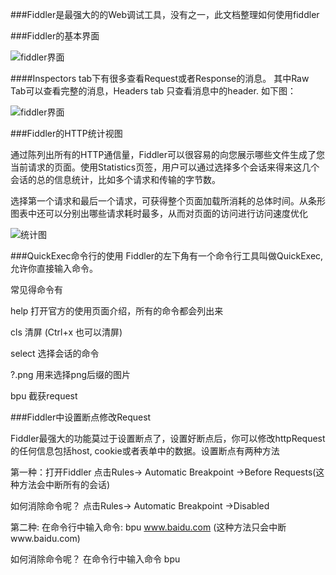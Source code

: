 ###Fiddler是最强大的的Web调试工具，没有之一，此文档整理如何使用fiddler

###Fiddler的基本界面

![fiddler界面](https://raw.githubusercontent.com/younth/image/master/fiddler/1.png)


####Inspectors tab下有很多查看Request或者Response的消息。 其中Raw Tab可以查看完整的消息，Headers tab 只查看消息中的header. 如下图：

![fiddler界面](https://raw.githubusercontent.com/younth/image/master/fiddler/2.png)

###Fiddler的HTTP统计视图

通过陈列出所有的HTTP通信量，Fiddler可以很容易的向您展示哪些文件生成了您当前请求的页面。使用Statistics页签，用户可以通过选择多个会话来得来这几个会话的总的信息统计，比如多个请求和传输的字节数。

选择第一个请求和最后一个请求，可获得整个页面加载所消耗的总体时间。从条形图表中还可以分别出哪些请求耗时最多，从而对页面的访问进行访问速度优化

![统计图](https://raw.githubusercontent.com/younth/image/master/fiddler/3.png)


###QuickExec命令行的使用
Fiddler的左下角有一个命令行工具叫做QuickExec,允许你直接输入命令。

常见得命令有

help  打开官方的使用页面介绍，所有的命令都会列出来

cls    清屏  (Ctrl+x 也可以清屏)

select  选择会话的命令

?.png  用来选择png后缀的图片

bpu  截获request


###Fiddler中设置断点修改Request

Fiddler最强大的功能莫过于设置断点了，设置好断点后，你可以修改httpRequest 的任何信息包括host, cookie或者表单中的数据。设置断点有两种方法

第一种：打开Fiddler 点击Rules-> Automatic Breakpoint  ->Before Requests(这种方法会中断所有的会话)

如何消除命令呢？  点击Rules-> Automatic Breakpoint  ->Disabled

第二种:  在命令行中输入命令:  bpu www.baidu.com   (这种方法只会中断www.baidu.com)

如何消除命令呢？  在命令行中输入命令 bpu